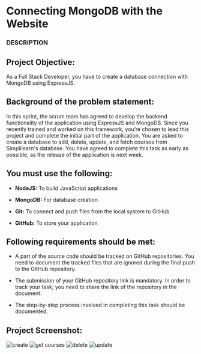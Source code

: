 # Connecting MongoDB with the Website
### DESCRIPTION

## Project Objective:

As a Full Stack Developer, you have to create a database connection with MongoDB using ExpressJS.

## Background of the problem statement:

In this sprint, the scrum team has agreed to develop the backend functionality of the application using ExpressJS and MongoDB. Since you recently trained and worked on this framework, you’re chosen to lead this project and complete the initial part of the application. You are asked to create a database to add, delete, update, and fetch courses from Simplilearn's database. You have agreed to complete this task as early as possible, as the release of the application is next week.

## You must use the following:

- **NodeJS:** To build JavaScript applications

- **MongoDB:** For database creation

- **Git:** To connect and push files from the local system to GitHub

- **GitHub:** To store your application

## Following requirements should be met:

- A part of the source code should be tracked on GitHub repositories. You need to document the tracked files that are ignored during the final push to the GitHub repository.

- The submission of your GitHub repository link is mandatory. In order to track your task, you need to share the link of the repository in the document.

- The step-by-step process involved in completing this task should be documented.

## Project Screenshot:
![create](https://user-images.githubusercontent.com/92730894/143066180-80aa6965-76b2-498c-8c4d-f9145a387f00.PNG)
![get courses](https://user-images.githubusercontent.com/92730894/143066187-1a921e3e-5d8f-41e8-9b65-cfdd10fbfb7a.PNG)
![delete](https://user-images.githubusercontent.com/92730894/143066185-ead1ba0a-73bd-4f8b-9a04-98d172d18a94.PNG)
![update](https://user-images.githubusercontent.com/92730894/143066188-c67eb437-f827-4fdf-8315-7d29c4194093.PNG)
